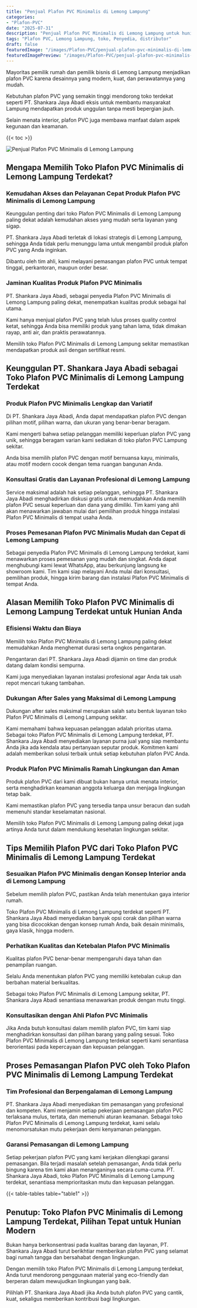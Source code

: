 ```yaml
---
title: "Penjual Plafon PVC Minimalis di Lemong Lampung"
categories:
- "Plafon-PVC"
date: "2025-07-31"
description: "Penjual Plafon PVC Minimalis di Lemong Lampung untuk hunian, kantor, dan ritel. Plafon berkualitas, beragam motif, variasi warna menarik, dengan layanan pemasangan oleh tenaga ahli profesional dan garansi resmi!|Jasa penjualan Plafon PVC Minimalis di Lemong Lampung untuk kebutuhan tempat tinggal, office, atau gerai, beserta produk terbaik dan penempatan oleh tenaga ahli berpengalaman dan garansi resmi.|Alternatif Plafon PVC Minimalis di Lemong Lampung yang terbukti untuk rumah, office, dan gerai, dengan produk terbaik dan pemasangan ditangani oleh tenaga ahli ahli dan jaminan resmi.|Penjualan Plafon PVC Minimalis di Lemong Lampung untuk rumah, kantor, serta gerai, dengan material terbaik dan penempatan dikerjakan oleh teknisi berpengalaman, lengkap dengan jaminan resmi.}"
tags: "Plafon PVC, Lemong Lampung, toko, Penyedia, distributor"
draft: false
featuredImage: "/images/Plafon-PVC/penjual-plafon-pvc-minimalis-di-lemong-lampung.png"
featuredImagePreview: "/images/Plafon-PVC/penjual-plafon-pvc-minimalis-di-lemong-lampung.png"
---
```


Mayoritas pemilik rumah dan pemilik bisnis di Lemong Lampung menjadikan plafon PVC karena desainnya yang modern, kuat, dan perawatannya yang mudah.

Kebutuhan plafon PVC yang semakin tinggi mendorong toko terdekat seperti PT. Shankara Jaya Abadi eksis untuk membantu masyarakat Lampung mendapatkan produk unggulan tanpa mesti bepergian jauh.

Selain menata interior, plafon PVC juga membawa manfaat dalam aspek kegunaan dan keamanan.

{{< toc >}}

![Penjual Plafon PVC Minimalis di Lemong Lampung](/images/Plafon-PVC/Penjual-Plafon-PVC-Minimalis-di-Lemong-Lampung.png)

## Mengapa Memilih Toko Plafon PVC Minimalis di Lemong Lampung Terdekat?

### Kemudahan Akses dan Pelayanan Cepat Produk Plafon PVC Minimalis di Lemong Lampung

Keunggulan penting dari toko Plafon PVC Minimalis di Lemong Lampung paling dekat adalah kemudahan akses yang mudah serta layanan yang sigap.

PT. Shankara Jaya Abadi terletak di lokasi strategis di Lemong Lampung, sehingga Anda tidak perlu menunggu lama untuk mengambil produk plafon PVC yang Anda inginkan.

Dibantu oleh tim ahli, kami melayani pemasangan plafon PVC untuk tempat tinggal, perkantoran, maupun order besar.

### Jaminan Kualitas Produk Plafon PVC Minimalis

PT. Shankara Jaya Abadi, sebagai penyedia Plafon PVC Minimalis di Lemong Lampung paling dekat, menempatkan kualitas produk sebagai hal utama.

Kami hanya menjual plafon PVC yang telah lulus proses quality control ketat, sehingga Anda bisa memiliki produk yang tahan lama, tidak dimakan rayap, anti air, dan praktis perawatannya.

Memilih toko Plafon PVC Minimalis di Lemong Lampung sekitar memastikan mendapatkan produk asli dengan sertifikat resmi.

## Keunggulan PT. Shankara Jaya Abadi sebagai Toko Plafon PVC Minimalis di Lemong Lampung Terdekat

### Produk Plafon PVC Minimalis Lengkap dan Variatif

Di PT. Shankara Jaya Abadi, Anda dapat mendapatkan plafon PVC dengan pilihan motif, pilihan warna, dan ukuran yang benar-benar beragam.

Kami mengerti bahwa setiap pelanggan memiliki keperluan plafon PVC yang unik, sehingga beragam varian kami sediakan di toko plafon PVC Lampung sekitar.

Anda bisa memilih plafon PVC dengan motif bernuansa kayu, minimalis, atau motif modern cocok dengan tema ruangan bangunan Anda.

### Konsultasi Gratis dan Layanan Profesional di Lemong Lampung

Service maksimal adalah hak setiap pelanggan, sehingga PT. Shankara Jaya Abadi menghadirkan diskusi gratis untuk memudahkan Anda memilih plafon PVC sesuai keperluan dan dana yang dimiliki. Tim kami yang ahli akan menawarkan jawaban mulai dari pemilihan produk hingga instalasi Plafon PVC Minimalis di tempat usaha Anda.

### Proses Pemesanan Plafon PVC Minimalis Mudah dan Cepat di Lemong Lampung

Sebagai penyedia Plafon PVC Minimalis di Lemong Lampung terdekat, kami menawarkan proses pemesanan yang mudah dan singkat. Anda dapat menghubungi kami lewat WhatsApp, atau berkunjung langsung ke showroom kami. Tim kami siap melayani Anda mulai dari konsultasi, pemilihan produk, hingga kirim barang dan instalasi Plafon PVC Minimalis di tempat Anda.

## Alasan Memilih Toko Plafon PVC Minimalis di Lemong Lampung Terdekat untuk Hunian Anda

### Efisiensi Waktu dan Biaya

Memilih toko Plafon PVC Minimalis di Lemong Lampung paling dekat memudahkan Anda menghemat durasi serta ongkos pengantaran.

Pengantaran dari PT. Shankara Jaya Abadi dijamin on time dan produk datang dalam kondisi sempurna.

Kami juga menyediakan layanan instalasi profesional agar Anda tak usah repot mencari tukang tambahan.

### Dukungan After Sales yang Maksimal di Lemong Lampung

Dukungan after sales maksimal merupakan salah satu bentuk layanan toko Plafon PVC Minimalis di Lemong Lampung sekitar.

Kami memahami bahwa kepuasan pelanggan adalah prioritas utama. Sebagai toko Plafon PVC Minimalis di Lemong Lampung terdekat, PT. Shankara Jaya Abadi menyediakan layanan purna jual yang siap membantu Anda jika ada kendala atau pertanyaan seputar produk. Komitmen kami adalah memberikan solusi terbaik untuk setiap kebutuhan plafon PVC Anda.

### Produk Plafon PVC Minimalis Ramah Lingkungan dan Aman

Produk plafon PVC dari kami dibuat bukan hanya untuk menata interior, serta menghadirkan keamanan anggota keluarga dan menjaga lingkungan tetap baik.

Kami memastikan plafon PVC yang tersedia tanpa unsur beracun dan sudah memenuhi standar keselamatan nasional.

Memilih toko Plafon PVC Minimalis di Lemong Lampung paling dekat juga artinya Anda turut dalam mendukung kesehatan lingkungan sekitar.

## Tips Memilih Plafon PVC dari Toko Plafon PVC Minimalis di Lemong Lampung Terdekat

### Sesuaikan Plafon PVC Minimalis dengan Konsep Interior anda di Lemong Lampung

Sebelum memilih plafon PVC, pastikan Anda telah menentukan gaya interior rumah.

Toko Plafon PVC Minimalis di Lemong Lampung terdekat seperti PT. Shankara Jaya Abadi menyediakan banyak opsi corak dan pilihan warna yang bisa dicocokkan dengan konsep rumah Anda, baik desain minimalis, gaya klasik, hingga modern.

### Perhatikan Kualitas dan Ketebalan Plafon PVC Minimalis

Kualitas plafon PVC benar-benar mempengaruhi daya tahan dan penampilan ruangan.

Selalu Anda menentukan plafon PVC yang memiliki ketebalan cukup dan berbahan material berkualitas.

Sebagai toko Plafon PVC Minimalis di Lemong Lampung sekitar, PT. Shankara Jaya Abadi senantiasa menawarkan produk dengan mutu tinggi.

### Konsultasikan dengan Ahli Plafon PVC Minimalis

Jika Anda butuh konsultasi dalam memilih plafon PVC, tim kami siap menghadirkan konsultasi dan pilihan barang yang paling sesuai. Toko Plafon PVC Minimalis di Lemong Lampung terdekat seperti kami senantiasa berorientasi pada kepercayaan dan kepuasan pelanggan.

## Proses Pemasangan Plafon PVC oleh Toko Plafon PVC Minimalis di Lemong Lampung Terdekat

### Tim Profesional dan Berpengalaman di Lemong Lampung

PT. Shankara Jaya Abadi menyediakan tim pemasangan yang profesional dan kompeten. Kami menjamin setiap pekerjaan pemasangan plafon PVC terlaksana mulus, tertata, dan memenuhi aturan keamanan. Sebagai toko Plafon PVC Minimalis di Lemong Lampung terdekat, kami selalu menomorsatukan mutu pekerjaan demi kenyamanan pelanggan.

### Garansi Pemasangan di Lemong Lampung

Setiap pekerjaan plafon PVC yang kami kerjakan dilengkapi garansi pemasangan. Bila terjadi masalah setelah pemasangan, Anda tidak perlu bingung karena tim kami akan menanganinya secara cuma-cuma. PT. Shankara Jaya Abadi, toko Plafon PVC Minimalis di Lemong Lampung terdekat, senantiasa memprioritaskan mutu dan kepuasan pelanggan.

{{< table-tables table="table1" >}}

## Penutup: Toko Plafon PVC Minimalis di Lemong Lampung Terdekat, Pilihan Tepat untuk Hunian Modern

Bukan hanya berkonsentrasi pada kualitas barang dan layanan, PT. Shankara Jaya Abadi turut berikhtiar memberikan plafon PVC yang selamat bagi rumah tangga dan bersahabat dengan lingkungan.

Dengan memilih toko Plafon PVC Minimalis di Lemong Lampung terdekat, Anda turut mendorong penggunaan material yang eco-friendly dan berperan dalam mewujudkan lingkungan yang baik.

Pilihlah PT. Shankara Jaya Abadi jika Anda butuh plafon PVC yang cantik, kuat, sekaligus memberikan kontribusi bagi lingkungan.
